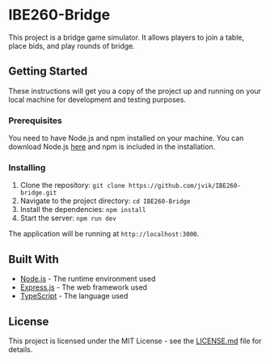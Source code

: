 # IBE260-Bridge

This project is a bridge game simulator. It allows players to join a table, place bids, and play rounds of bridge.

## Getting Started

These instructions will get you a copy of the project up and running on your local machine for development and testing purposes.

### Prerequisites

You need to have Node.js and npm installed on your machine. You can download Node.js [here](https://nodejs.org/en/download/) and npm is included in the installation.

### Installing

1. Clone the repository: `git clone https://github.com/jvik/IBE260-bridge.git`
2. Navigate to the project directory: `cd IBE260-Bridge`
3. Install the dependencies: `npm install`
4. Start the server: `npm run dev`

The application will be running at `http://localhost:3000`.

## Built With

* [Node.js](https://nodejs.org/) - The runtime environment used
* [Express.js](https://expressjs.com/) - The web framework used
* [TypeScript](https://www.typescriptlang.org/) - The language used

## License

This project is licensed under the MIT License - see the [LICENSE.md](LICENSE.md) file for details.
